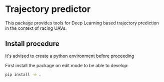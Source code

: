 # Trajectory predictor

This package provides tools for Deep Learning based trajectory prediction in the context of racing UAVs.

## Install procedure

It's advised to create a python environment before proceeding

First install the package on edit mode to be able to develop:

```bash
pip install -e .
```
